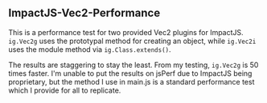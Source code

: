 ## ImpactJS-Vec2-Performance

This is a performance test for two provided Vec2 plugins for ImpactJS. ```ig.Vec2g``` uses the prototypal method for creating an object, while ```ig.Vec2i``` uses the module method via ```ig.Class.extends()```.

The results are staggering to stay the least. From my testing, ```ig.Vec2g``` is 50 times faster. I'm unable to put the results on jsPerf due to ImpactJS being proprietary, but the method I use in main.js is a standard performance test which I provide for all to replicate.